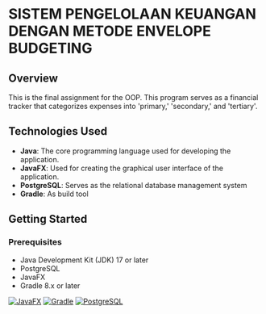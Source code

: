 

# SISTEM PENGELOLAAN KEUANGAN DENGAN METODE ENVELOPE BUDGETING
## Overview
This is the final assignment for the OOP. This program serves as a financial tracker that categorizes expenses into 'primary,' 'secondary,' and 'tertiary'.

## Technologies Used
- **Java**: The core programming language used for developing the application.
- **JavaFX**: Used for creating the graphical user interface of the application.
- **PostgreSQL**: Serves as the relational database management system
- **Gradle**: As build tool

## Getting Started
### Prerequisites
- Java Development Kit (JDK) 17 or later
- PostgreSQL
- JavaFX 
- Gradle 8.x or later

[![JavaFX](https://img.shields.io/badge/javafx-%23FF0000.svg?style=for-the-badge&logo=javafx&logoColor=white)](https://openjfx.io/)
[![Gradle](https://img.shields.io/badge/Gradle-02303A.svg?style=for-the-badge&logo=Gradle&logoColor=white)](https://gradle.org/)
[![PostgreSQL](https://img.shields.io/badge/PostgreSQL-336791.svg?style=for-the-badge&logo=PostgreSQL&logoColor=white)](https://www.postgresql.org/)
